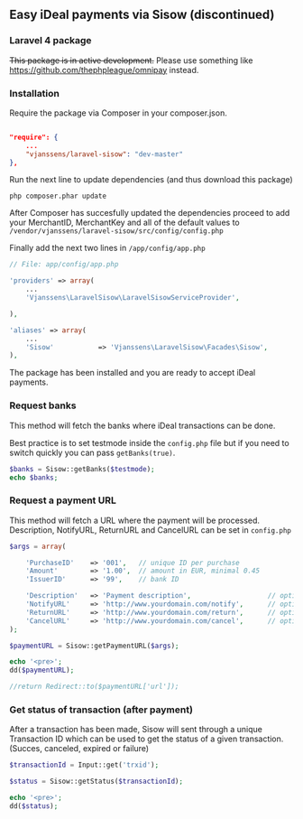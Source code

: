 ## Easy iDeal payments via Sisow (discontinued)
### Laravel 4 package

~~This package is in active development.~~
Please use something like https://github.com/thephpleague/omnipay instead.

### Installation

Require the package via Composer in your composer.json.

```json

"require": {
	...
	"vjanssens/laravel-sisow": "dev-master"
},

```

Run the next line to update dependencies (and thus download this package)

`php composer.phar update`

After Composer has succesfully updated the dependencies proceed to add your MerchantID, MerchantKey and all of the default values to 
`/vendor/vjanssens/laravel-sisow/src/config/config.php`

Finally add the next two lines in `/app/config/app.php`
```php
// File: app/config/app.php

'providers' => array(
    ...
    'Vjanssens\LaravelSisow\LaravelSisowServiceProvider',

),

'aliases' => array(
	...
	'Sisow'			  => 'Vjanssens\LaravelSisow\Facades\Sisow',
),
```

The package has been installed and you are ready to accept iDeal payments.

### Request banks
This method will fetch the banks where iDeal transactions can be done.

Best practice is to set testmode inside the `config.php` file but if you need to switch quickly you can pass `getBanks(true)`.

```php
$banks = Sisow::getBanks($testmode);
echo $banks;
```

### Request a payment URL
This method will fetch a URL where the payment will be processed.
Description, NotifyURL, ReturnURL and CancelURL can be set in `config.php`

```php
$args = array(

	'PurchaseID' 	=> '001', 	// unique ID per purchase
	'Amount'	 	=> '1.00',	// amount in EUR, minimal 0.45
	'IssuerID'	 	=> '99',	// bank ID 

	'Description'	=> 'Payment description',					// optional, see config file
	'NotifyURL'		=> 'http://www.yourdomain.com/notify',		// optional, see config file
	'ReturnURL'		=> 'http://www.yourdomain.com/return',		// optional, see config file
	'CancelURL'		=> 'http://www.yourdomain.com/cancel',		// optional, see config file
);

$paymentURL = Sisow::getPaymentURL($args);

echo '<pre>';
dd($paymentURL);

//return Redirect::to($paymentURL['url']);
```

### Get status of transaction (after payment)
After a transaction has been made, Sisow will sent through a unique Transaction ID which can be used
to get the status of a given transaction. (Succes, canceled, expired or failure)

```php
$transactionId = Input::get('trxid');

$status = Sisow::getStatus($transactionId);

echo '<pre>';
dd($status);
```
